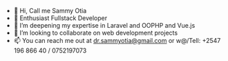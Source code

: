 - 👋 Hi, Call me Sammy Otia
- 👀 Enthusiast Fullstack Developer
- 🌱 I’m deepening my expertise in Laravel and OOPHP and Vue.js
- 💞️ I’m looking to collaborate on web development projects
- 📫 You can reach me out at dr.sammyotia@gmail.com or w@/Tell: +2547 196 866 40 / 0752197073

<!---
drSammyOtia/drSammyOtia is a ✨ special ✨ repository because its `README.md` (this file) appears on your GitHub profile.
You can click the Preview link to take a look at your changes.
--->
